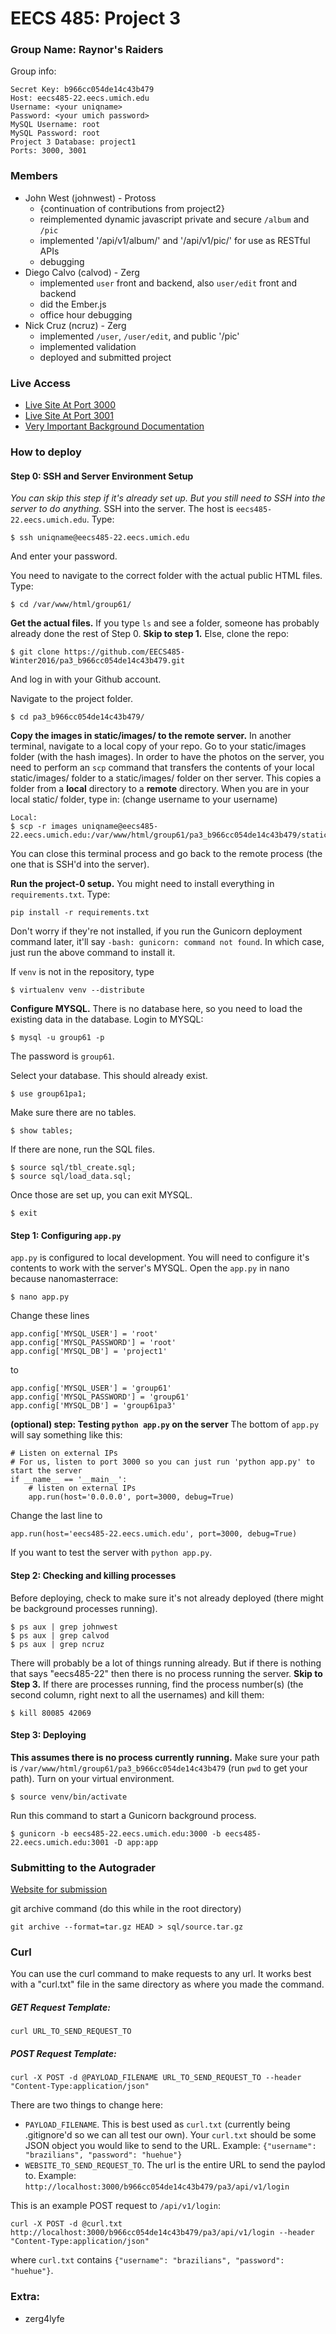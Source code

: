 # EECS 485: Project 3

### Group Name: Raynor's Raiders
Group info:
```
Secret Key: b966cc054de14c43b479
Host: eecs485-22.eecs.umich.edu
Username: <your uniqname>
Password: <your umich password>
MySQL Username: root
MySQL Password: root
Project 3 Database: project1
Ports: 3000, 3001
```

### Members
  - John West (johnwest) - Protoss
    - {continuation of contributions from project2}
    - reimplemented dynamic javascript private and secure `/album` and `/pic`
    - implemented '/api/v1/album/<albumid>' and '/api/v1/pic/<picid>' for use as RESTful APIs
    - debugging
  - Diego Calvo (calvod) - Zerg
    - implemented `user` front and backend, also `user/edit` front and backend
    - did the Ember.js
    - office hour debugging
  - Nick Cruz (ncruz) - Zerg
    - implemented `/user`, `/user/edit`, and public '/pic'
    - implemented validation
    - deployed and submitted project

### Live Access
  - [Live Site At Port 3000](http://eecs485-22.eecs.umich.edu:3000/b966cc054de14c43b479/pa3/)
  - [Live Site At Port 3001](http://eecs485-22.eecs.umich.edu:3001/b966cc054de14c43b479/pa3/)
  - [Very Important Background Documentation](https://www.fanfiction.net/s/11219219/1/StarCraft-Legacy)

### How to deploy
#### Step 0: SSH and Server Environment Setup
*You can skip this step if it's already set up. But you still need to SSH into the server to do anything.*
SSH into the server. The host is `eecs485-22.eecs.umich.edu`. Type:
```
$ ssh uniqname@eecs485-22.eecs.umich.edu
```
And enter your password.

You need to navigate to the correct folder with the actual public HTML files. Type:
```
$ cd /var/www/html/group61/
```

**Get the actual files.**
If you type `ls` and see a folder, someone has probably already done the rest of Step 0. **Skip to step 1.**
Else, clone the repo:
```
$ git clone https://github.com/EECS485-Winter2016/pa3_b966cc054de14c43b479.git
```
And log in with your Github account.

Navigate to the project folder.
```
$ cd pa3_b966cc054de14c43b479/
```

**Copy the images in static/images/ to the remote server.**
In another terminal, navigate to a local copy of your repo. Go to your static/images folder (with the hash images). In order to have the photos on the server, you need to perform an `scp` command that transfers the contents of your local static/images/ folder to a static/images/ folder on ther server. This copies a folder from a **local** directory to a **remote** directory.
When you are in your local static/ folder, type in: (change username to your username)
```
Local:
$ scp -r images uniqname@eecs485-22.eecs.umich.edu:/var/www/html/group61/pa3_b966cc054de14c43b479/static/images
```
You can close this terminal process and go back to the remote process (the one that is SSH'd into the server).

**Run the project-0 setup.** You might need to install everything in `requirements.txt`. Type:
```
pip install -r requirements.txt
```
Don't worry if they're not installed, if you run the Gunicorn deployment command later, it'll say `-bash: gunicorn: command not found`. In which case, just run the above command to install it. 

If `venv` is not in the repository, type
```
$ virtualenv venv --distribute
```

**Configure MYSQL.** There is no database here, so you need to load the existing data in the database. Login to MYSQL:
```
$ mysql -u group61 -p
```
The password is `group61`.

Select your database. This should already exist.
```
$ use group61pa1;
```

Make sure there are no tables.
```
$ show tables;
```

If there are none, run the SQL files.
```
$ source sql/tbl_create.sql;
$ source sql/load_data.sql;
```

Once those are set up, you can exit MYSQL.
```
$ exit
```

#### Step 1: Configuring `app.py`
`app.py` is configured to local development. You will need to configure it's contents to work with the server's MYSQL.
Open the `app.py` in nano because nanomasterrace:
```
$ nano app.py
```

Change these lines
```
app.config['MYSQL_USER'] = 'root'
app.config['MYSQL_PASSWORD'] = 'root'
app.config['MYSQL_DB'] = 'project1'
```
to
```
app.config['MYSQL_USER'] = 'group61'
app.config['MYSQL_PASSWORD'] = 'group61'
app.config['MYSQL_DB'] = 'group61pa3'
```

**(optional) step: Testing `python app.py` on the server**
The bottom of `app.py` will say something like this:
```
# Listen on external IPs
# For us, listen to port 3000 so you can just run 'python app.py' to start the server
if __name__ == '__main__':
    # listen on external IPs
    app.run(host='0.0.0.0', port=3000, debug=True)
```
Change the last line to
```
app.run(host='eecs485-22.eecs.umich.edu', port=3000, debug=True)
```
If you want to test the server with `python app.py`.

#### Step 2: Checking and killing processes
Before deploying, check to make sure it's not already deployed (there might be background processes running).
```
$ ps aux | grep johnwest
$ ps aux | grep calvod
$ ps aux | grep ncruz
```
There will probably be a lot of things running already. But if there is nothing that says "eecs485-22" then there is no process running the server. **Skip to Step 3.**
If there are processes running, find the process number(s) (the second column, right next to all the usernames) and kill them:
```
$ kill 80085 42069
```

#### Step 3: Deploying
**This assumes there is no process currently running.**
Make sure your path is `/var/www/html/group61/pa3_b966cc054de14c43b479` (run `pwd` to get your path).
Turn on your virtual environment.
```
$ source venv/bin/activate
```

Run this command to start a Gunicorn background process.
```
$ gunicorn -b eecs485-22.eecs.umich.edu:3000 -b eecs485-22.eecs.umich.edu:3001 -D app:app
```
### Submitting to the Autograder
[Website for submission](https://class1.eecs.umich.edu/)

git archive command (do this while in the root directory)
```
git archive --format=tar.gz HEAD > sql/source.tar.gz
```

### Curl
You can use the curl command to make requests to any url. It works best with a "curl.txt" file in the same directory as where you made the command.
##### GET Request Template:
```
curl URL_TO_SEND_REQUEST_TO
```

##### POST Request Template:
```
curl -X POST -d @PAYLOAD_FILENAME URL_TO_SEND_REQUEST_TO --header "Content-Type:application/json"
```
There are two things to change here:
  - `PAYLOAD_FILENAME`. This is best used as `curl.txt` (currently being .gitignore'd so we can all test our own). Your `curl.txt` should be some JSON object you would like to send to the URL. Example: `{"username": "brazilians", "password": "huehue"}`
  - `WEBSITE_TO_SEND_REQUEST_TO`. The url is the entire URL to send the paylod to. Example: `http://localhost:3000/b966cc054de14c43b479/pa3/api/v1/login`

This is an example POST request to `/api/v1/login`:
```
curl -X POST -d @curl.txt http://localhost:3000/b966cc054de14c43b479/pa3/api/v1/login --header "Content-Type:application/json"
```
where `curl.txt` contains `{"username": "brazilians", "password": "huehue"}`.

### Extra:
  - zerg4lyfe
